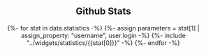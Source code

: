 <h2 align="center">Github Stats</h2>
<p align="center">
  {%- for stat in data.statistics -%}
    {%- assign parameters = stat[1] | assign_property: "username", user.login -%}
    {%- include "../widgets/statistics/{{stat[0]}}" -%}
  {%- endfor -%}
</p>
